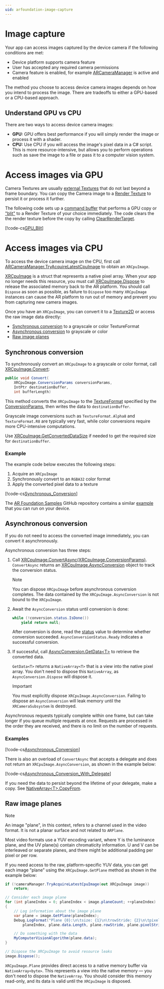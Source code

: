 ```yaml
---
uid: arfoundation-image-capture
---
```

# Image capture

Your app can access images captured by the device camera if the following conditions are met:

* Device platform supports camera feature
* User has accepted any required camera permissions
* Camera feature is enabled, for example [ARCameraManager](xref:arfoundation-camera-components#ar-camera-manager-component) is active and enabled

The method you choose to access device camera images depends on how you intend to process the image. There are tradeoffs to either a GPU-based or a CPU-based approach.

## Understand GPU vs CPU

There are two ways to access device camera images:

* **GPU:** GPU offers best performance if you will simply render the image or process it with a shader.
* **CPU:** Use CPU if you will access the image's pixel data in a C# script. This is more resource-intensive, but allows you to perform operations such as save the image to a file or pass it to a computer vision system.

# Access images via GPU

Camera Textures are usually [external Textures](https://docs.unity3d.com/ScriptReference/Texture2D.CreateExternalTexture.html) that do not last beyond a frame boundary. You can copy the Camera image to a [Render Texture](https://docs.unity3d.com/Manual/class-RenderTexture.html) to persist it or process it further.

The following code sets up a [command buffer](https://docs.unity3d.com/ScriptReference/Rendering.CommandBuffer.html) that performs a GPU copy or ["blit"](https://docs.unity3d.com/ScriptReference/Rendering.CommandBuffer.Blit.html) to a Render Texture of your choice immediately. The code clears the the render texture before the copy by calling [ClearRenderTarget](https://docs.unity3d.com/ScriptReference/Rendering.CommandBuffer.ClearRenderTarget.html).

[!code-cs[GPU_Blit](../../../Tests/CodeSamples/CpuImageSamples.cs#GPU_Blit)]

# Access images via CPU

To access the device camera image on the CPU, first call [ARCameraManager.TryAcquireLatestCpuImage](xref:UnityEngine.XR.ARFoundation.ARCameraManager.TryAcquireLatestCpuImage(UnityEngine.XR.ARSubsystems.XRCpuImage@)) to obtain an `XRCpuImage`.

[XRCpuImage](xref:UnityEngine.XR.ARSubsystems.XRCpuImage) is a struct that represents a native pixel array. When your app no longer needs this resource, you must call [XRCpuImage.Dispose](xref:UnityEngine.XR.ARSubsystems.XRCpuImage.Dispose) to release the associated memory back to the AR platform. You should call `Dispose` as soon as possible, as failure to `Dispose` too many `XRCpuImage` instances can cause the AR platform to run out of memory and prevent you from capturing new camera images.

Once you have an `XRCpuImage`, you can convert it to a [Texture2D](xref:UnityEngine.Texture2D) or access the raw image data directly:

- [Synchronous conversion](#synchronous-conversion) to a grayscale or color TextureFormat
- [Asynchronous conversion](#asynchronous-conversion) to grayscale or color
- [Raw image planes](#raw-image-planes)

## Synchronous conversion

To synchronously convert an `XRCpuImage` to a grayscale or color format, call [XRCpuImage.Convert](xref:UnityEngine.XR.ARSubsystems.XRCpuImage.Convert(UnityEngine.XR.ARSubsystems.XRCpuImage.ConversionParams,System.IntPtr,System.Int32)):

```csharp
public void Convert(
    XRCpuImage.ConversionParams conversionParams,
    IntPtr destinationBuffer,
    int bufferLength)
```

This method converts the `XRCpuImage` to the [TextureFormat](xref:UnityEngine.TextureFormat) specified by the [ConversionParams](xref:UnityEngine.XR.ARSubsystems.XRCpuImage.ConversionParams), then writes the data to `destinationBuffer`.

Grayscale image conversions such as `TextureFormat.Alpha8` and `TextureFormat.R8` are typically very fast, while color conversions require more CPU-intensive computations.

Use [XRCpuImage.GetConvertedDataSize](xref:UnityEngine.XR.ARSubsystems.XRCpuImage.GetConvertedDataSize(UnityEngine.Vector2Int,UnityEngine.TextureFormat)) if needed to get the required size for `destinationBuffer`.

### Example

The example code below executes the following steps:

1. Acquire an `XRCpuImage`
2. Synchronously convert to an `RGBA32` color format
3. Apply the converted pixel data to a texture

[!code-cs[Synchronous_Conversion](../../../Tests/CodeSamples/CpuImageSamples.cs#Synchronous_Conversion)]

The [AR Foundation Samples](https://github.com/Unity-Technologies/arfoundation-samples#cpu-images) GitHub repository contains a similar [example](https://github.com/Unity-Technologies/arfoundation-samples/blob/main/Assets/Scripts/CpuImageSample.cs) that you can run on your device.

## Asynchronous conversion

If you do not need to access the converted image immediately, you can convert it asynchronously.

Asynchronous conversion has three steps:

1. Call [XRCpuImage.ConvertAsync(XRCpuImage.ConversionParams)](xref:UnityEngine.XR.ARSubsystems.XRCpuImage.ConvertAsync(UnityEngine.XR.ARSubsystems.XRCpuImage.ConversionParams)). `ConvertAsync` returns an [XRCpuImage.AsyncConversion](xref:UnityEngine.XR.ARSubsystems.XRCpuImage.AsyncConversion) object to track the conversion status.

    > [!NOTE]
    > You can dispose `XRCpuImage` before asynchronous conversion completes. The data contained by the `XRCpuImage.AsyncConversion` is not bound to the `XRCpuImage`.

2. Await the `AsyncConversion` status until conversion is done:

    ```csharp
    while (!conversion.status.IsDone())
        yield return null;
    ```

    After conversion is done, read the [status](xref:UnityEngine.XR.ARSubsystems.XRCpuImage.AsyncConversionStatus) value to determine whether conversion succeeded. `AsyncConversionStatus.Ready` indicates a successful conversion.

3. If successful, call [AsyncConversion.GetData\<T\>](xref:UnityEngine.XR.ARSubsystems.XRCpuImage.AsyncConversion.GetData``1) to retrieve the converted data.

    `GetData<T>` returns a `NativeArray<T>` that is a view into the native pixel array. You don't need to dispose this `NativeArray`, as `AsyncConversion.Dispose` will dispose it.

    > [!IMPORTANT]
    > You must explicitly dispose `XRCpuImage.AsyncConversion`. Failing to dispose an `AsyncConversion` will leak memory until the `XRCameraSubsystem` is destroyed.

Asynchronous requests typically complete within one frame, but can take longer if you queue multiple requests at once. Requests are processed in the order they are received, and there is no limit on the number of requests.

### Examples

[!code-cs[Asynchronous_Conversion](../../../Tests/CodeSamples/CpuImageSamples.cs#Asynchronous_Conversion)]

There is also an overload of `ConvertAsync` that accepts a delegate and does not return an `XRCpuImage.AsyncConversion`, as shown in the example below:

[!code-cs[Asynchronous_Conversion_With_Delegate](../../../Tests/CodeSamples/CpuImageSamples.cs#Asynchronous_Conversion_With_Delegate)]

If you need the data to persist beyond the lifetime of your delegate, make a copy. See [NativeArray\<T\>.CopyFrom](https://docs.unity3d.com/ScriptReference/Unity.Collections.NativeArray_1.CopyFrom.html).

## Raw image planes

> [!NOTE]
> An image "plane", in this context, refers to a channel used in the video format. It is not a planar surface and not related to `ARPlane`.

Most video formats use a YUV encoding variant, where Y is the luminance plane, and the UV plane(s) contain chromaticity information. U and V can be interleaved or separate planes, and there might be additional padding per pixel or per row.

If you need access to the raw, platform-specific YUV data, you can get each image "plane" using the `XRCpuImage.GetPlane` method as shown in the example below:

```csharp
if (!cameraManager.TryAcquireLatestCpuImage(out XRCpuImage image))
    return;

// Consider each image plane
for (int planeIndex = 0; planeIndex < image.planeCount; ++planeIndex)
{
    // Log information about the image plane
    var plane = image.GetPlane(planeIndex);
    Debug.LogFormat("Plane {0}:\n\tsize: {1}\n\trowStride: {2}\n\tpixelStride: {3}",
        planeIndex, plane.data.Length, plane.rowStride, plane.pixelStride);

    // Do something with the data
    MyComputerVisionAlgorithm(plane.data);
}

// Dispose the XRCpuImage to avoid resource leaks
image.Dispose();
```

`XRCpuImage.Plane` provides direct access to a native memory buffer via `NativeArray<byte>`. This represents a view into the native memory — you don't need to dispose the `NativeArray`. You should consider this memory read-only, and its data is valid until the `XRCpuImage` is disposed.
